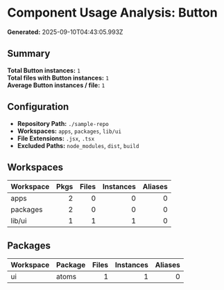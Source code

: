 # Component Usage Analysis: Button

**Generated:** 2025-09-10T04:43:05.993Z

## Summary

**Total Button instances:** `1`  
**Total files with Button instances:** `1`  
**Average Button instances / file:** `1`

## Configuration

- **Repository Path:** `./sample-repo`
- **Workspaces:** `apps`, `packages`, `lib/ui`
- **File Extensions:** `.jsx`, `.tsx`
- **Excluded Paths:** `node_modules`, `dist`, `build`

## Workspaces

| Workspace | Pkgs | Files | Instances | Aliases |
| --------- | ---: | ----: | --------: | ------: |
| apps      |    2 |     0 |         0 |       0 |
| packages  |    2 |     0 |         0 |       0 |
| lib/ui    |    1 |     1 |         1 |       0 |

## Packages

| Workspace | Package | Files | Instances | Aliases |
| --------- | ------- | ----: | --------: | ------: |
| ui        | atoms   |     1 |         1 |       0 |
